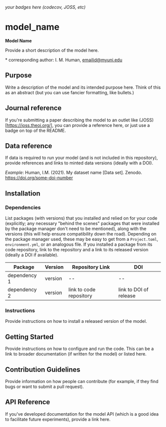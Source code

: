 _your badges here (codecov, JOSS, etc)_

# model_name

**Model Name**

Provide a short description of the model here.

\* corresponding author:  I. M. Human, emailid@myuni.edu

## Purpose

Write a description of the model and its intended purpose here. Think of this as an abstract (but you can use fancier formatting, like bullets.)

## Journal reference

If you're submitting a paper describing the model to an outlet like (JOSS)[https://joss.theoj.org/], you can provide a reference here, or just use a badge on top of the README.

## Data reference

If data is required to run your model (and is not included in this repository), provide references and links to minted data versions (ideally with a DOI).

_Example_: Human, I.M. (2021). My dataset name [Data set]. Zenodo. https://doi.org/some-doi-number

## Installation

### Dependencies

List packages (with versions) that you installed and relied on for your code (explicitly; any necessary "behind the scenes" packages that were installed by the package manager don't need to be mentioned), along with the versions (this will help ensure compatibility down the road). Depending on the package manager used, these may be easy to get from a `Project.toml`, `environment.yml`, or an analogous file. If you installed a package from its code repository, link to the repository and a link to its released version (ideally a DOI if available).

| Package | Version | Repository Link | DOI |
|-------|---------|-----------------|-----|
| dependency 1 | version | -- | -- |
| dependency 2 | version | link to code repository | link to DOI of release |

### Instructions

Provide instructions on how to install a released version of the model. 

## Getting Started

Provide instructions on how to configure and run the code. This can be a link to broader documentation (if written for the model) or listed here.

## Contribution Guidelines

Provide information on how people can contribute (for example, if they find bugs or want to submit a pull request).

## API Reference

If you've developed documentation for the model API (which is a good idea to facilitate future experiments), provide a link here.